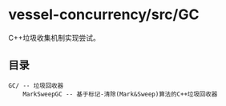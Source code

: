 # vessel-concurrency/src/GC

C++垃圾收集机制实现尝试。

## 目录
```
GC/ -- 垃圾回收器
    MarkSweepGC -- 基于标记-清除(Mark&Sweep)算法的C++垃圾回收器 
```
